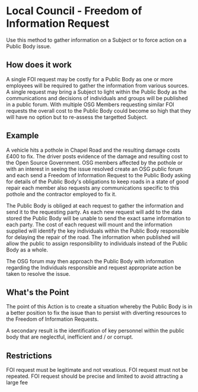 # Local Council - Freedom of Information Request
Use this method to gather information on a Subject or to force action on a Public Body issue. 

## How does it work
A single FOI request may be costly for a Public Body as one or more employees will be required to gather the information from various sources. A single request may bring a Subject to light within the Public Body as the communications and decisions of individuals and groups will be published in a public forum. With multiple OSG Members requesting similar FOI requests the overall cost to the Public Body could become so high that they will have no option but to re-assess the targetted Subject.

## Example
A vehicle hits a pothole in Chapel Road and the resulting damage costs £400 to fix. The driver posts evidence of the damage and resulting cost to the Open Source Government. OSG members affected by the pothole or with an interest in seeing the issue resolved create an OSG public forum and each send a Freedom of Information Request to the Public Body asking for details of the Public Body's obligations to keep roads in a state of good repair each member also requests any communications specific to this pothole and the contractor employed to fix it.

The Public Body is obliged at each request to gather the information and send it to the requesting party. As each new request will add to the data stored the Public Body will be unable to send the exact same information to each party. The cost of each request will mount and the information supplied will identify the key individuals within the Public Body responsible for delaying the repair of the road. The information when published will allow the public to assign responsibility to individuals instead of the Public Body as a whole. 

The OSG forum may then approach the Public Body with information regarding the Individuals responsible and request appropriate action be taken to resolve the issue.

## What's the Point
The point of this Action is to create a situation whereby the Public Body is in a better position to fix the issue than to persist with diverting resources to the Freedom of Information Requests.

A secondary result is the identification of key personnel within the public body that are neglectful, inefficient and / or corrupt.

## Restrictions
FOI request must be legitimate and not vexatious.
FOI request must not be repeated.
FOI request should be precise and limited to avoid attracting a large fee
